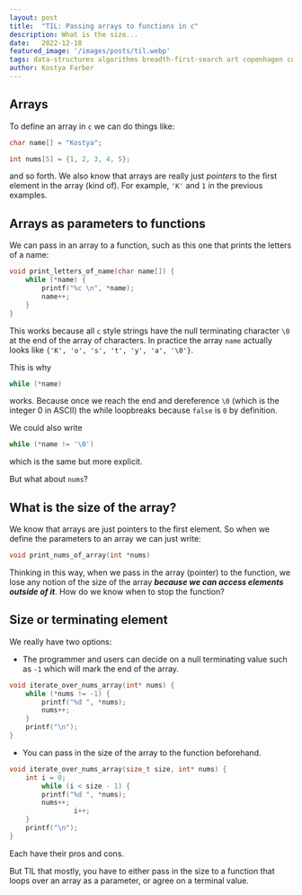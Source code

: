 ```yaml
---
layout:	post
title:	"TIL: Passing arrays to functions in c"
description: What is the size... 
date:	2022-12-18
featured_image: '/images/posts/til.webp'
tags: data-structures algorithms breadth-first-search art copenhagen contemporary
author: Kostya Farber
---
```


## Arrays
To define an array in `c` we can do things like:
```c
char name[] = "Kostya";
```
```c
int nums[5] = {1, 2, 3, 4, 5};
```
and so forth. We also know that arrays are really just _pointers_ to the first element in the array (kind of). For example, `'K'` and `1` in the previous examples.

## Arrays as parameters to functions
We can pass in an array to a function, such as this one that prints the letters of a name:

```c
void print_letters_of_name(char name[]) {
	while (*name) {
		printf("%c \n", *name);
		name++;
	}
}
```

This works because all `c` style strings have the null terminating character `\0` at the end of the array of characters. In practice the array `name` actually looks like `{'K', 'o', 's', 't', 'y', 'a', '\0'}`.

This is why 
```c
while (*name)
``` 

works. Because once we reach the end and dereference `\0` (which is the integer 0 in ASCII) the while loopbreaks because `false` is `0` by definition.

We could also write 
```c
while (*name != '\0')
```

which is the same but more explicit.

But what about `nums`?

## What is the size of the array?
We know that arrays are just pointers to the first element. So when we define the parameters to an array we can just write:

```c
void print_nums_of_array(int *nums)
```

Thinking in this way, when we pass in the array (pointer) to the function, we lose any notion of the size of the array **_because we can access elements outside of it_**. How do we know when to stop the function?

## Size or terminating element
We really have two options:
* The programmer and users can decide on a null terminating value such as `-1` which will mark the end of the array.

```c
void iterate_over_nums_array(int* nums) {
    while (*nums != -1) {
        printf("%d ", *nums);
        nums++;
    }
    printf("\n");
}
```
* You can pass in the size of the array to the function beforehand.
  
```c
void iterate_over_nums_array(size_t size, int* nums) {
    int i = 0;
		while (i < size - 1) {
        printf("%d ", *nums);
        nums++;
				i++;
    }
    printf("\n");
}
```

Each have their pros and cons. 

But TIL that mostly, you have to either pass in the size to a function that loops over an array as a parameter, or agree on a terminal value.